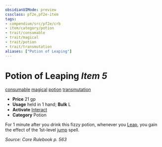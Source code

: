 ```yaml
---
obsidianUIMode: preview
cssclass: pf2e,pf2e-item
tags:
- compendium/src/pf2e/crb
- item/category/potion
- trait/consumable
- trait/magical
- trait/potion
- trait/transmutation
aliases: ["Potion of Leaping"]
---
```

# Potion of Leaping *Item 5*  
[consumable](../../../rules/traits/consumable.md)  [magical](../../../rules/traits/magical.md)  [potion](../../../rules/traits/potion.md)  [transmutation](../../../rules/traits/transmutation.md)  

- **Price** 21 gp
- **Usage** held in 1 hand; **Bulk** L
- **Activate** [Interact](../../../rules/actions/interact.md)
- **Category** Potion

For 1 minute after you drink this fizzy potion, whenever you [Leap](../../../rules/actions/leap.md), you gain the effect of the 1st-level [jump](../../spells/jump.md) spell.

*Source: Core Rulebook p. 563*